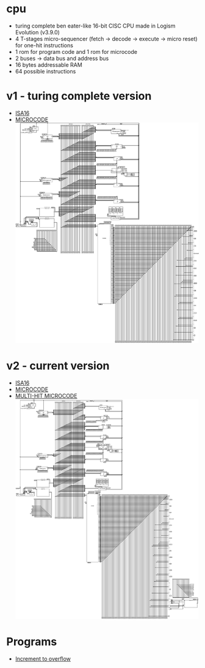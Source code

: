 # cpu
- turing complete ben eater-like 16-bit CISC CPU made in Logism Evolution (v3.9.0)
- 4 T-stages micro-sequencer (fetch -> decode -> execute -> micro reset) for one-hit instructions
- 1 rom for program code and 1 rom for microcode
- 2 buses -> data bus and address bus
- 16 bytes addressable RAM
- 64 possible instructions

# v1 - turing complete version
- [ISA16](source/v1/ISA.txt)
- [MICROCODE](source/data/core/MICROCODE1)
![Blueprint](assets/blueprint_v1.png)

# v2 - current version
- [ISA16](source/v2/ISA.txt)
- [MICROCODE](source/data/core/MICROCODE1)
- [MULTI-HIT MICROCODE](source/data/core/MICROCODE2)
![Blueprint](assets/blueprint_v2.png)

# Programs
- [Increment to overflow](source/data/INC_TO_OF)
